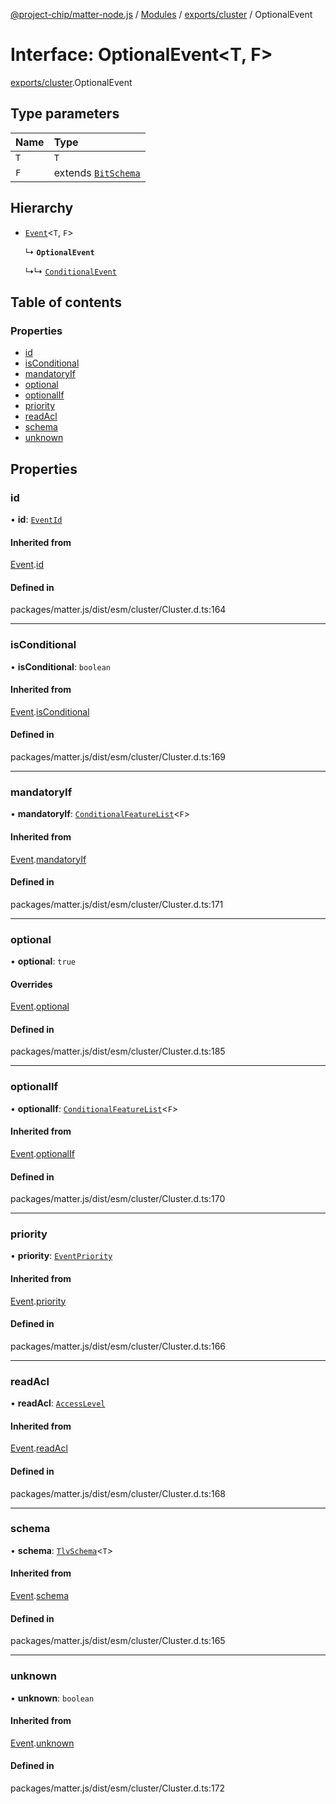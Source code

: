 [@project-chip/matter-node.js](../README.md) / [Modules](../modules.md) / [exports/cluster](../modules/exports_cluster.md) / OptionalEvent

# Interface: OptionalEvent\<T, F\>

[exports/cluster](../modules/exports_cluster.md).OptionalEvent

## Type parameters

| Name | Type |
| :------ | :------ |
| `T` | `T` |
| `F` | extends [`BitSchema`](../modules/exports_schema.md#bitschema) |

## Hierarchy

- [`Event`](exports_cluster.Event.md)\<`T`, `F`\>

  ↳ **`OptionalEvent`**

  ↳↳ [`ConditionalEvent`](exports_cluster.ConditionalEvent.md)

## Table of contents

### Properties

- [id](exports_cluster.OptionalEvent.md#id)
- [isConditional](exports_cluster.OptionalEvent.md#isconditional)
- [mandatoryIf](exports_cluster.OptionalEvent.md#mandatoryif)
- [optional](exports_cluster.OptionalEvent.md#optional)
- [optionalIf](exports_cluster.OptionalEvent.md#optionalif)
- [priority](exports_cluster.OptionalEvent.md#priority)
- [readAcl](exports_cluster.OptionalEvent.md#readacl)
- [schema](exports_cluster.OptionalEvent.md#schema)
- [unknown](exports_cluster.OptionalEvent.md#unknown)

## Properties

### id

• **id**: [`EventId`](../modules/exports_datatype.md#eventid)

#### Inherited from

[Event](exports_cluster.Event.md).[id](exports_cluster.Event.md#id)

#### Defined in

packages/matter.js/dist/esm/cluster/Cluster.d.ts:164

___

### isConditional

• **isConditional**: `boolean`

#### Inherited from

[Event](exports_cluster.Event.md).[isConditional](exports_cluster.Event.md#isconditional)

#### Defined in

packages/matter.js/dist/esm/cluster/Cluster.d.ts:169

___

### mandatoryIf

• **mandatoryIf**: [`ConditionalFeatureList`](../modules/exports_cluster.md#conditionalfeaturelist)\<`F`\>

#### Inherited from

[Event](exports_cluster.Event.md).[mandatoryIf](exports_cluster.Event.md#mandatoryif)

#### Defined in

packages/matter.js/dist/esm/cluster/Cluster.d.ts:171

___

### optional

• **optional**: ``true``

#### Overrides

[Event](exports_cluster.Event.md).[optional](exports_cluster.Event.md#optional)

#### Defined in

packages/matter.js/dist/esm/cluster/Cluster.d.ts:185

___

### optionalIf

• **optionalIf**: [`ConditionalFeatureList`](../modules/exports_cluster.md#conditionalfeaturelist)\<`F`\>

#### Inherited from

[Event](exports_cluster.Event.md).[optionalIf](exports_cluster.Event.md#optionalif)

#### Defined in

packages/matter.js/dist/esm/cluster/Cluster.d.ts:170

___

### priority

• **priority**: [`EventPriority`](../enums/exports_cluster.EventPriority.md)

#### Inherited from

[Event](exports_cluster.Event.md).[priority](exports_cluster.Event.md#priority)

#### Defined in

packages/matter.js/dist/esm/cluster/Cluster.d.ts:166

___

### readAcl

• **readAcl**: [`AccessLevel`](../enums/exports_cluster.AccessLevel.md)

#### Inherited from

[Event](exports_cluster.Event.md).[readAcl](exports_cluster.Event.md#readacl)

#### Defined in

packages/matter.js/dist/esm/cluster/Cluster.d.ts:168

___

### schema

• **schema**: [`TlvSchema`](../classes/exports_tlv.TlvSchema.md)\<`T`\>

#### Inherited from

[Event](exports_cluster.Event.md).[schema](exports_cluster.Event.md#schema)

#### Defined in

packages/matter.js/dist/esm/cluster/Cluster.d.ts:165

___

### unknown

• **unknown**: `boolean`

#### Inherited from

[Event](exports_cluster.Event.md).[unknown](exports_cluster.Event.md#unknown)

#### Defined in

packages/matter.js/dist/esm/cluster/Cluster.d.ts:172
